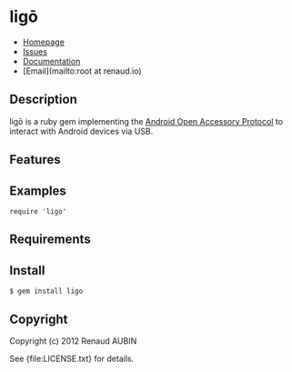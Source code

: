 <!--- coding: utf-8; fill-column: 80 --->
# ligō

* [Homepage](https://github.com/nibua-r/ligo#readme)
* [Issues](https://github.com/nibua-r/ligo/issues)
* [Documentation](http://rubydoc.info/gems/ligo/frames)
* [Email](mailto:root at renaud.io)

## Description

ligō is a ruby gem implementing the
[Android Open Accessory Protocol](http://source.android.com/tech/accessories/aoap/aoa.html) to
interact with Android devices via USB.

## Features

## Examples

    require 'ligo'

## Requirements

## Install

    $ gem install ligo

## Copyright

Copyright (c) 2012 Renaud AUBIN

See {file:LICENSE.txt} for details.
